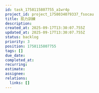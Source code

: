 ```yaml
---
id: task_1758115807755_a1wr4p
project_id: project_1758034079337_fsocau
title: 肌力訓練
description: 
created_at: 2025-09-17T13:30:07.755Z
updated_at: 2025-09-17T13:30:07.755Z
status: backlog
priority: 3
position: 1758115807755
tags: []
due_date: 
completed_at: 
recurring: 
estimate: 
assignee: 
relations:
  links: []
---
```


